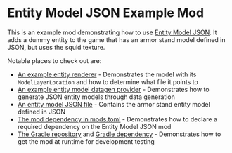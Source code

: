 # Entity Model JSON Example Mod
This is an example mod demonstrating how to use [Entity Model JSON](https://github.com/SizableShrimp/EntityModelJson).
It adds a dummy entity to the game that has an armor stand model defined in JSON, but uses the squid texture.

Notable places to check out are:
* [An example entity renderer](src/main/java/me/sizableshrimp/entitymodeljsonexample/ExampleAnimalRenderer.java) - Demonstrates the model with its `ModelLayerLocation` and how to determine what file it points to
* [An example entity model datagen provider](src/main/java/me/sizableshrimp/entitymodeljsonexample/ExampleEntityModelProvider.java) - Demonstrates how to generate JSON entity models through data generation
* [An entity model JSON file](src/main/resources/assets/entitymodeljsonexample/models/entity/main/example_animal.json) - Contains the armor stand entity model defined in JSON
* [The mod dependency in mods.toml](src/main/resources/META-INF/mods.toml#L51-L57) - Demonstrates how to declare a required dependency on the Entity Model JSON mod
* [The Gradle repository](build.gradle#L147-L150) and [Gradle dependency](build.gradle#L159-L160) - Demonstrates how to get the mod at runtime for development testing